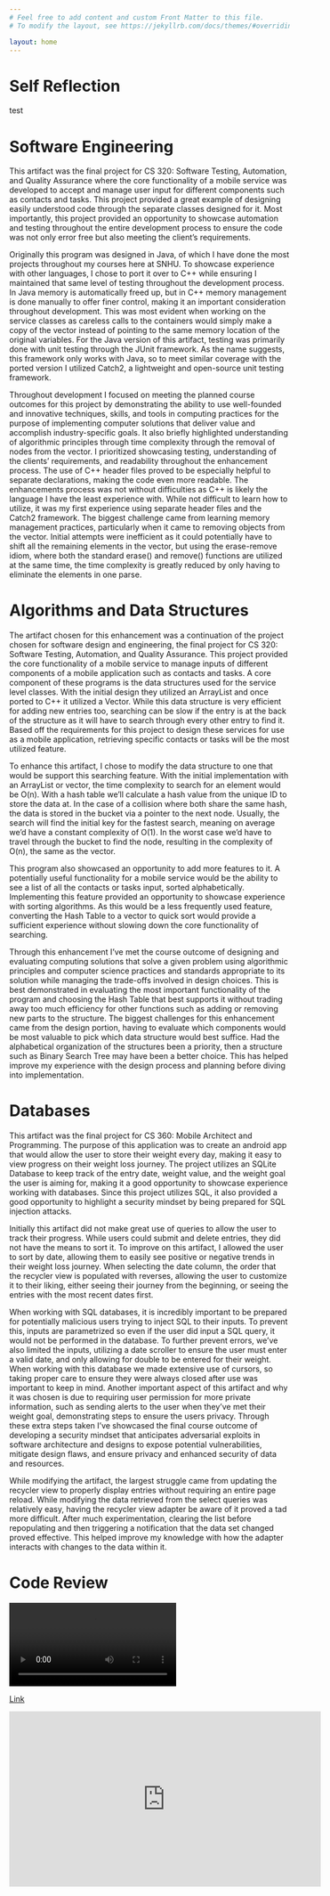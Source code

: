 ```yaml
---
# Feel free to add content and custom Front Matter to this file.
# To modify the layout, see https://jekyllrb.com/docs/themes/#overriding-theme-defaults

layout: home
---
```

<h1>Self Reflection</h1>
<p>test</p>

<h1>Software Engineering</h1>
<p>This artifact was the final project for CS 320: Software Testing, Automation, and Quality Assurance where the core functionality of a mobile service was developed to accept and manage user input for different components such as contacts and tasks. This project provided a great example of designing easily understood code through the separate classes designed for it. Most importantly, this project provided an opportunity to showcase automation and testing throughout the entire development process to ensure the code was not only error free but also meeting the client’s requirements.</p>
<p>Originally this program was designed in Java, of which I have done the most projects throughout my courses here at SNHU. To showcase experience with other languages, I chose to port it over to C++ while ensuring I maintained that same level of testing throughout the development process. In Java memory is automatically freed up, but in C++ memory management is done manually to offer finer control, making it an important consideration throughout development. This was most evident when working on the service classes as careless calls to the containers would simply make a copy of the vector instead of pointing to the same memory location of the original variables. For the Java version of this artifact, testing was primarily done with unit testing through the JUnit framework. As the name suggests, this framework only works with Java, so to meet similar coverage with the ported version I utilized Catch2, a lightweight and open-source unit testing framework.</p>
<p>Throughout development I focused on meeting the planned course outcomes for this project by demonstrating the ability to use well-founded and innovative techniques, skills, and tools in computing practices for the purpose of implementing computer solutions that deliver value and accomplish industry-specific goals. It also briefly highlighted understanding of algorithmic principles through time complexity through the removal of nodes from the vector. I prioritized showcasing testing, understanding of the clients’ requirements, and readability throughout the enhancement process. The use of C++ header files proved to be especially helpful to separate declarations, making the code even more readable. The enhancements process was not without difficulties as C++ is likely the language I have the least experience with. While not difficult to learn how to utilize, it was my first experience using separate header files and the Catch2 framework. The biggest challenge came from learning memory management practices, particularly when it came to removing objects from the vector. Initial attempts were inefficient as it could potentially have to shift all the remaining elements in the vector, but using the erase-remove idiom, where both the standard erase() and remove() functions are utilized at the same time, the time complexity is greatly reduced by only having to eliminate the elements in one parse. 
</p>

<h1>Algorithms and Data Structures</h1>
<p>The artifact chosen for this enhancement was a continuation of the project chosen for software design and engineering, the final project for CS 320: Software Testing, Automation, and Quality Assurance. This project provided the core functionality of a mobile service to manage inputs of different components of a mobile application such as contacts and tasks. A core component of these programs is the data structures used for the service level classes. With the initial design they utilized an ArrayList and once ported to C++ it utilized a Vector. While this data structure is very efficient for adding new entries too, searching can be slow if the entry is at the back of the structure as it will have to search through every other entry to find it. Based off the requirements for this project to design these services for use as a mobile application, retrieving specific contacts or tasks will be the most utilized feature.</p>
<p>To enhance this artifact, I chose to modify the data structure to one that would be support this searching feature. With the initial implementation with an ArrayList or vector, the time complexity to search for an element would be O(n). With a hash table we’ll calculate a hash value from the unique ID to store the data at. In the case of a collision where both share the same hash, the data is stored in the bucket via a pointer to the next node. Usually, the search will find the initial key for the fastest search, meaning on average we’d have a constant complexity of O(1). In the worst case we’d have to travel through the bucket to find the node, resulting in the complexity of O(n), the same as the vector.</p>
<p>This program also showcased an opportunity to add more features to it. A potentially useful functionality for a mobile service would be the ability to see a list of all the contacts or tasks input, sorted alphabetically. Implementing this feature provided an opportunity to showcase experience with sorting algorithms. As this would be a less frequently used feature, converting the Hash Table to a vector to quick sort would provide a sufficient experience without slowing down the core functionality of searching.</p>
<p>Through this enhancement I’ve met the course outcome of designing and evaluating computing solutions that solve a given problem using algorithmic principles and computer science practices and standards appropriate to its solution while managing the trade-offs involved in design choices. This is best demonstrated in evaluating the most important functionality of the program and choosing the Hash Table that best supports it without trading away too much efficiency for other functions such as adding or removing new parts to the structure. The biggest challenges for this enhancement came from the design portion, having to evaluate which components would be most valuable to pick which data structure would best suffice. Had the alphabetical organization of the structures been a priority, then a structure such as Binary Search Tree may have been a better choice. This has helped improve my experience with the design process and planning before diving into implementation. 
</p>

<h1>Databases</h1>
<p>This artifact was the final project for CS 360: Mobile Architect and Programming. The purpose of this application was to create an android app that would allow the user to store their weight every day, making it easy to view progress on their weight loss journey. The project utilizes an SQLite Database to keep track of the entry date, weight value, and the weight goal the user is aiming for, making it a good opportunity to showcase experience working with databases. Since this project utilizes SQL, it also provided a good opportunity to highlight a security mindset by being prepared for SQL injection attacks.</p>
<p>Initially this artifact did not make great use of queries to allow the user to track their progress. While users could submit and delete entries, they did not have the means to sort it. To improve on this artifact, I allowed the user to sort by date, allowing them to easily see positive or negative trends in their weight loss journey. When selecting the date column, the order that the recycler view is populated with reverses, allowing the user to customize it to their liking, either seeing their journey from the beginning, or seeing the entries with the most recent dates first.</p>
<p>When working with SQL databases, it is incredibly important to be prepared for potentially malicious users trying to inject SQL to their inputs. To prevent this, inputs are parametrized so even if the user did input a SQL query, it would not be performed in the database. To further prevent errors, we’ve also limited the inputs, utilizing a date scroller to ensure the user must enter a valid date, and only allowing for double to be entered for their weight. When working with this database we made extensive use of cursors, so taking proper care to ensure they were always closed after use was important to keep in mind. Another important aspect of this artifact and why it was chosen is due to requiring user permission for more private information, such as sending alerts to the user when they’ve met their weight goal, demonstrating steps to ensure the users privacy. Through these extra steps taken I’ve showcased the final course outcome of developing a security mindset that anticipates adversarial exploits in software architecture and designs to expose potential vulnerabilities, mitigate design flaws, and ensure privacy and enhanced security of data and resources.</p>
<p>While modifying the artifact, the largest struggle came from updating the recycler view to properly display entries without requiring an entire page reload. While modifying the data retrieved from the select queries was relatively easy, having the recycler view adapter be aware of it proved a tad more difficult. After much experimentation, clearing the list before repopulating and then triggering a notification that the data set changed proved effective. This helped improve my knowledge with how the adapter interacts with changes to the data within it.</p>


<h1>Code Review</h1>
<div><video><source src="https://youtu.be/TSCzj6SfTnw"></video></div>
<p><a href="https://youtu.be/TSCzj6SfTnw">Link</a></p>
<div><iframe width="560"
height="315"
src="https://youtu.be/TSCzj6SfTnw"
frameborder="0"
allowfullscreen></iframe></div>